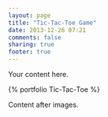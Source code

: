 ```yaml
---
layout: page
title: "Tic-Tac-Toe Game"
date: 2013-12-26 07:21
comments: false
sharing: true
footer: true
---
```


Your content here.

{% portfolio Tic-Tac-Toe %}

Content after images.